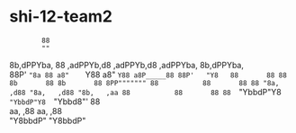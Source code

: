 # shi-12-team2



            88                                                
            ""                                                
                                                              
8b,dPPYba,  88  ,adPPYb,d8  ,adPPYb,d8  ,adPPYba, 8b,dPPYba,  
88P'   `"8a 88 a8"    `Y88 a8"    `Y88 a8P_____88 88P'   "Y8  
88       88 88 8b       88 8b       88 8PP""""""" 88          
88       88 88 "8a,   ,d88 "8a,   ,d88 "8b,   ,aa 88          
88       88 88  `"YbbdP"Y8  `"YbbdP"Y8  `"Ybbd8"' 88          
                aa,    ,88  aa,    ,88                        
                 "Y8bbdP"    "Y8bbdP"          